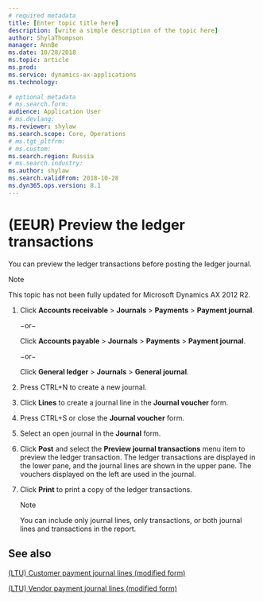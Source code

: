 ```yaml
---
# required metadata
title: [Enter topic title here]
description: [write a simple description of the topic here]
author: ShylaThompson
manager: AnnBe
ms.date: 10/28/2018
ms.topic: article
ms.prod: 
ms.service: dynamics-ax-applications
ms.technology: 
			
# optional metadata
# ms.search.form:  
audience: Application User
# ms.devlang: 
ms.reviewer: shylaw
ms.search.scope: Core, Operations
# ms.tgt_pltfrm: 
# ms.custom: 
ms.search.region: Russia
# ms.search.industry: 
ms.author: shylaw
ms.search.validFrom: 2018-10-28
ms.dyn365.ops.version: 8.1
---
```


# (EEUR) Preview the ledger transactions 

You can preview the ledger transactions before posting the ledger journal.


> [!NOTE]
> <P>This topic has not been fully updated for Microsoft Dynamics AX 2012 R2.</P>



1.  Click **Accounts receivable** \> **Journals** \> **Payments** \> **Payment journal**.
    
    −or−
    
    Click **Accounts payable** \> **Journals** \> **Payments** \> **Payment journal**.
    
    −or−
    
    Click **General ledger** \> **Journals** \> **General journal**.

2.  Press CTRL+N to create a new journal.

3.  Click **Lines** to create a journal line in the **Journal voucher** form.

4.  Press CTRL+S or close the **Journal voucher** form.

5.  Select an open journal in the **Journal** form.

6.  Click **Post** and select the **Preview journal transactions** menu item to preview the ledger transaction. The ledger transactions are displayed in the lower pane, and the journal lines are shown in the upper pane. The vouchers displayed on the left are used in the journal.

7.  Click **Print** to print a copy of the ledger transactions.
    

    > [!NOTE]
    > <P>You can include only journal lines, only transactions, or both journal lines and transactions in the report.</P>



## See also

[(LTU) Customer payment journal lines (modified form)](https://technet.microsoft.com/en-us/library/jj665039\(v=ax.60\))

[(LTU) Vendor payment journal lines (modified form)](https://technet.microsoft.com/en-us/library/jj665107\(v=ax.60\))
